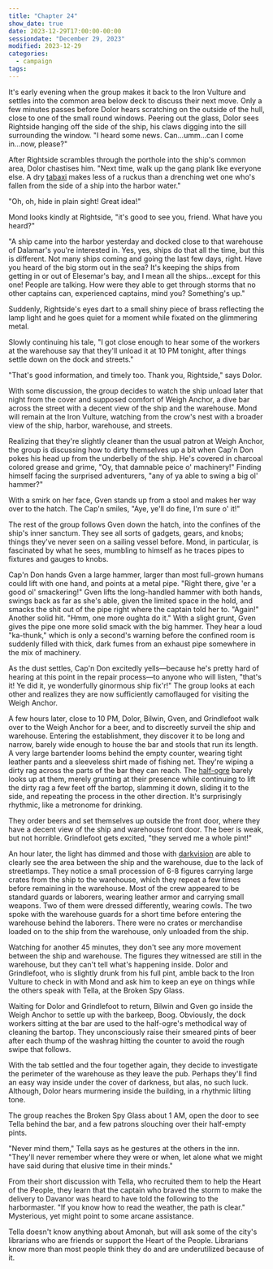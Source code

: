 ```yaml
---
title: "Chapter 24"
show_date: true
date: 2023-12-29T17:00:00-00:00
sessiondate: "December 29, 2023"
modified: 2023-12-29
categories:
  - campaign
tags:
---
```


It's early evening when the group makes it back to the Iron Vulture and settles into
the common area below deck to discuss their next move. Only a few minutes passes before
Dolor hears scratching on the outside of the hull, close to one of the small round windows.
Peering out the glass, Dolor sees Rightside hanging off the side of the ship, his claws
digging into the sill surrounding the window. "I heard some news. Can...umm...can I come
in...now, please?"

After Rightside scrambles through the porthole into the ship's common area, Dolor
chastises him. "Next time, walk up the gang plank like everyone else. A dry
[tabaxi](https://www.dandwiki.com/wiki/Tabaxi_(5e_Race_Variant)) makes less of a ruckus
than a drenching wet one who's fallen from the side of a ship into the harbor water."

"Oh, oh, hide in plain sight! Great idea!"

Mond looks kindly at Rightside, "it's good to see you, friend. What have you heard?"

"A ship came into the harbor yesterday and docked close to that warehouse of Dalamar's
you're interested in. Yes, yes, ships do that all the time, but this is
different. Not many ships coming and going the last few days, right. Have you heard of
the big storm out in the sea? It's keeping the ships from getting in or out of Elesemar's
bay, and I mean all the ships...except for this one! People are talking. How were they
able to get through storms that no other captains can, experienced captains, mind you?
Something's up."

Suddenly, Rightside's eyes dart to a small shiny piece of brass reflecting
the lamp light and he goes quiet for a moment while fixated on the glimmering metal.

Slowly continuing his tale, "I got close enough to hear some of the workers at the
warehouse say that they'll unload it at 10 PM tonight, after things settle down on the
dock and streets."

"That's good information, and timely too. Thank you, Rightside," says Dolor.

With some discussion, the group decides to watch the ship unload later that night from
the cover and supposed comfort of Weigh Anchor, a dive bar across the street with a
decent view of the ship and the warehouse. Mond will remain at the Iron Vulture, watching
from the crow's nest with a broader view of the ship, harbor, warehouse, and streets.

Realizing that they're slightly cleaner than the usual patron at Weigh Anchor, the
group is discussing how to dirty themselves up a bit when Cap'n Don pokes his head up
from the underbelly of the ship. He's covered in charcoal colored grease and grime,
"Oy, that damnable peice o' machinery!" Finding himself facing the surprised adventurers,
"any of ya able to swing a big ol' hammer?"

With a smirk on her face, Gven stands up from a stool and makes her way over to the
hatch. The Cap'n smiles, "Aye, ye'll do fine, I'm sure o' it!"

The rest of the group follows Gven down the hatch, into the confines of the ship's inner
sanctum. They see all sorts of gadgets, gears, and knobs; things they've never seen on
a sailing vessel before. Mond, in particular, is fascinated by what he sees, mumbling to
himself as he traces pipes to fixtures and gauges to knobs.

Cap'n Don hands Gven a large hammer, larger than most full-grown humans could lift with
one hand, and points at a metal pipe. "Right there, give 'er a good ol' smackering!" Gven
lifts the long-handled hammer with both hands, swings back as far as she's able, given the
limited space in the hold, and smacks the shit out of the pipe right where the captain told
her to. "Again!" Another solid hit. "Hmm, one more oughta do it." With a slight grunt,
Gven gives the pipe one more solid smack with the big hammer. They hear a loud "ka-thunk,"
which is only a second's warning before the confined room is suddenly filled with thick,
dark fumes from an exhaust pipe somewhere in the mix of machinery.

As the dust settles, Cap'n Don excitedly yells—because he's pretty hard of hearing at this
point in the repair process—to anyone who will listen, "that's it! Ye did it, ye wonderfully
ginormous ship fix'r!" The group looks at each other and realizes they are now sufficiently
camoflauged for visiting the Weigh Anchor.

A few hours later, close to 10 PM, Dolor, Bilwin, Gven, and Grindlefoot walk over to the
Weigh Anchor for a beer, and to discreetly surveil the ship and warehouse. Entering the
establishment, they discover it to be long and narrow, barely wide enough to house the bar
and stools that run its length. A very large bartender looms behind the empty counter,
wearing tight leather pants and a sleeveless shirt made of fishing net.
They're wiping a dirty rag across the parts of the bar they can reach. The
[half-ogre](https://forgottenrealms.fandom.com/wiki/Half-ogre) barely looks up at them,
merely grunting at their presence while continuing to lift the dirty rag a few feet off
the bartop, slamming it down, sliding it to the side, and repeating the process in the
other direction. It's surprisingly rhythmic, like a metronome for drinking.

They order beers and set themselves up outside the front door, where they have a decent
view of the ship and warehouse front door. The beer is weak, but not horrible. Grindlefoot
gets excited, "they served me a whole pint!"

An hour later, the light has dimmed and those with [darkvision](https://www.dndbeyond.com/sources/basic-rules/monsters#Darkvision)
are able to clearly see the area between the ship and the warehouse, due to the lack of
streetlamps. They notice a small procession of 6-8 figures carrying large crates from
the ship to the warehouse, which they repeat a few times before remaining in the warehouse.
Most of the crew appeared to be standard guards or laborers, wearing leather armor
and carrying small weapons. Two of them were dressed differently, wearing cowls.
The two spoke with the warehouse guards for a short time before entering the warehouse
behind the laborers. There were no crates or merchandise loaded on to the ship from the
warehouse, only unloaded from the ship.

Watching for another 45 minutes, they don't see any more movement between the ship and
warehouse. The figures they witnessed are still in the warehouse, but they can't tell
what's happening inside. Dolor and Grindlefoot, who is slightly drunk from his full pint,
amble back to the Iron Vulture to check in with Mond and ask him to keep an eye on things
while the others speak with Tella, at the Broken Spy Glass.

Waiting for Dolor and Grindlefoot to return, Bilwin and Gven go inside the Weigh Anchor
to settle up with the barkeep, Boog. Obviously, the dock workers sitting at the bar are
used to the half-ogre's methodical way of cleaning the bartop. They unconsciously raise
their smeared pints of beer after each thump of the washrag hitting the counter to avoid
the rough swipe that follows.

With the tab settled and the four together again, they decide to investigate the perimeter
of the warehouse as they leave the pub. Perhaps they'll find an easy way inside under the
cover of darkness, but alas, no such luck. Although, Dolor hears murmering inside the
building, in a rhythmic lilting tone.

The group reaches the Broken Spy Glass about 1 AM, open the door to see Tella behind the
bar, and a few patrons slouching over their half-empty pints.

"Never mind them," Tella says as he gestures at the others in the inn. "They'll never
remember where they were or when, let alone what we might have said during that elusive
time in their minds."

From their short discussion with Tella, who recruited them to help the Heart of the People,
they learn that the captain who braved the storm to make the delivery to Davanor was heard
to have told the following to the harbormaster. "If you know how to read the weather, the
path is clear." Mysterious, yet might point to some arcane assistance.

Tella doesn't know anything about Amonah, but will ask some of the city's librarians who
are friends or support the Heart of the People. Librarians know more than most people
think they do and are underutilized because of it.




<!-- em dash: — | kebyoard shortcut = Option + Shift + Dash (-) -->
<!-- https://oatcookies.neocities.org/dndmoney to convert copper, silver, gold, and more into CP -->
